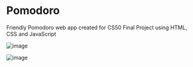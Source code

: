 # Pomodoro
 Friendly Pomodoro web app created for CS50 Final Project using HTML, CSS and JavaScript

 ![image](https://images.ctfassets.net/dm4oa8qtogq0/390glBwOnV44EyoPoiJC6Z/3ddbb50dbc61e3a11afc6b05aa9e21ab/productivity-method_pomodoro-summary.jpg)
 
![image](https://github.com/pedrowerkhaizer/Pomodoro/assets/42971669/bf38f083-c308-42ac-9aca-d93d152aedea)



